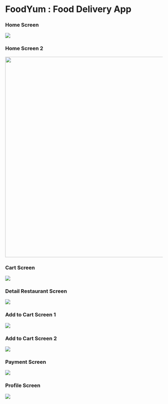 # FoodYum : Food Delivery App

### Home Screen
![](/public/image/Home.jpg)

### Home Screen 2
<img src='/public/image/Home.jpg' width='640'>

### Cart Screen
![](/public/image/Cart.jpg)

### Detail Restaurant Screen
![](/public/image/DetailRestaurant.jpg)

### Add to Cart Screen 1
![](/public/image/AddToCart1.jpg)

### Add to Cart Screen 2
![](/public/image/AddToCart2.jpg)

### Payment Screen
![](/public/image/Payment.jpg)

### Profile Screen
![](/public/image/Profile.jpg)
